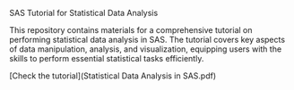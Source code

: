 SAS Tutorial for Statistical Data Analysis

This repository contains materials for a comprehensive tutorial on performing statistical data analysis in SAS. The tutorial covers key aspects of data manipulation, analysis, and visualization, equipping users with the skills to perform essential statistical tasks efficiently.

[Check the tutorial](Statistical Data Analysis in SAS.pdf)
